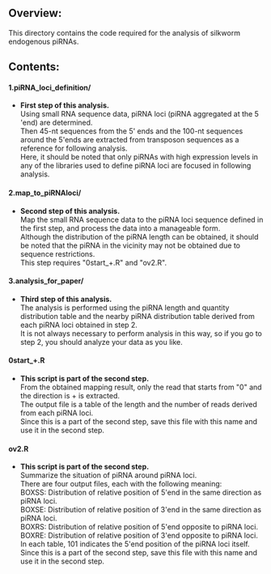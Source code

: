 ## Overview:  
This directory contains the code required for the analysis of silkworm endogenous piRNAs.  
    
## Contents:  
#### 1.piRNA_loci_definition/  
- **First step of this analysis.**  
Using small RNA sequence data, piRNA loci (piRNA aggregated at the 5 'end) are determined.   
Then 45-nt sequences from the 5' ends and the 100-nt sequences around the 5'ends are extracted from transposon sequences as a reference for following analysis.  
Here, it should be noted that only piRNAs with high expression levels in any of the libraries used to define piRNA loci are focused in following analysis.

####  2.map_to_piRNAloci/  
- **Second step of this analysis.**  
Map the small RNA sequence data to the piRNA loci sequence defined in the first step, and process the data into a manageable form.  
Although the distribution of the piRNA length can be obtained, it should be noted that the piRNA in the vicinity may not be obtained due to sequence restrictions.  
This step requires "0start_+.R" and "ov2.R".

####  3.analysis_for_paper/  
- **Third step of this analysis.**  
The analysis is performed using the piRNA length and quantity distribution table and the nearby piRNA distribution table derived from each piRNA loci obtained in step 2.  
It is not always necessary to perform analysis in this way, so if you go to step 2, you should analyze your data as you like.

####  0start_+.R  
- **This script is part of the second step.**  
From the obtained mapping result, only the read that starts from "0" and the direction is + is extracted.  
The output file is a table of the length and the number of reads derived from each piRNA loci.  
Since this is a part of the second step, save this file with this name and use it in the second step.


####  ov2.R
- **This script is part of the second step.**  
Summarize the situation of piRNA around piRNA loci.  
There are four output files, each with the following meaning:  
BOXSS: Distribution of relative position of 5'end in the same direction as piRNA loci.  
BOXSE: Distribution of relative position of 3'end in the same direction as piRNA loci.  
BOXRS: Distribution of relative position of 5'end opposite to piRNA loci.  
BOXRE: Distribution of relative position of 3'end opposite to piRNA loci.  
In each table, 101 indicates the 5'end position of the piRNA loci itself.  
Since this is a part of the second step, save this file with this name and use it in the second step.

